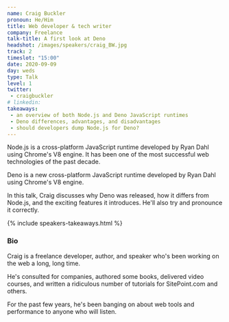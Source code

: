 ```yaml
---
name: Craig Buckler
pronoun: He/Him
title: Web developer & tech writer
company: Freelance
talk-title: A first look at Deno
headshot: /images/speakers/craig_BW.jpg
track: 2
timeslot: "15:00" 
date: 2020-09-09
day: weds
type: Talk
level: 1
twitter:
 - craigbuckler
# linkedin: 
takeaways:
 - an overview of both Node.js and Deno JavaScript runtimes
 - Deno differences, advantages, and disadvantages
 - should developers dump Node.js for Deno?
---
```


<p>Node.js is a cross-platform JavaScript runtime developed by Ryan Dahl using Chrome's V8 engine. It has been one of the most successful web technologies of the past decade.

Deno is a new cross-platform JavaScript runtime developed by Ryan Dahl using Chrome's V8 engine.

In this talk, Craig discusses why Deno was released, how it differs from Node.js, and the exciting features it introduces. He'll also try and pronounce it correctly.</p>

{% include speakers-takeaways.html %}

<h3>Bio</h3>
<p>Craig is a freelance developer, author, and speaker who's been working on the web a long, long time.

He's consulted for companies, authored some books, delivered video courses, and written a ridiculous number of tutorials for SitePoint.com and others.

For the past few years, he's been banging on about web tools and performance to anyone who will listen.</p>